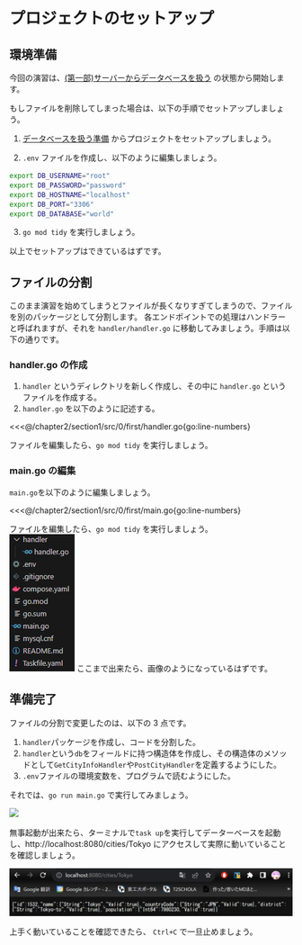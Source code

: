 # プロジェクトのセットアップ

## 環境準備

今回の演習は、[(第一部)サーバーからデータベースを扱う](../../chapter1/section4/4_server_and_db) の状態から開始します。

もしファイルを削除してしまった場合は、以下の手順でセットアップしましょう。

1. [データベースを扱う準備](../../chapter1/section4/0_prepare) からプロジェクトをセットアップしましょう。

2. `.env` ファイルを作成し、以下のように編集しましょう。

```sh
export DB_USERNAME="root"
export DB_PASSWORD="password"
export DB_HOSTNAME="localhost"
export DB_PORT="3306"
export DB_DATABASE="world"
```

3. `go mod tidy` を実行しましょう。

以上でセットアップはできているはずです。

## ファイルの分割

このまま演習を始めてしまうとファイルが長くなりすぎてしまうので、ファイルを別のパッケージとして分割します。
各エンドポイントでの処理はハンドラーと呼ばれますが、それを `handler/handler.go` に移動してみましょう。手順は以下の通りです。

### handler.go の作成

1. `handler` というディレクトリを新しく作成し、その中に `handler.go` というファイルを作成する。
2. `handler.go` を以下のように記述する。

<<<@/chapter2/section1/src/0/first/handler.go{go:line-numbers}

ファイルを編集したら、`go mod tidy` を実行しましょう。

### main.go の編集

`main.go`を以下のように編集しましょう。

<<<@/chapter2/section1/src/0/first/main.go{go:line-numbers}

ファイルを編集したら、`go mod tidy` を実行しましょう。  
![](images/0/file-tree.png)
ここまで出来たら、画像のようになっているはずです。

## 準備完了

ファイルの分割で変更したのは、以下の 3 点です。

1. `handler`パッケージを作成し、コードを分割した。
2. `handler`という`db`をフィールドに持つ構造体を作成し、その構造体のメソッドとして`GetCityInfoHandler`や`PostCityHandler`を定義するようにした。
3. `.env`ファイルの環境変数を、プログラムで読むようにした。

それでは、`go run main.go` で実行してみましょう。

![](images/0/echo.png)

無事起動が出来たら、ターミナルで`task up`を実行してデーターベースを起動し、http://localhost:8080/cities/Tokyo にアクセスして実際に動いていることを確認しましょう。

![](images/0/Tokyo.png)

上手く動いていることを確認できたら、 `Ctrl+C` で一旦止めましょう。
